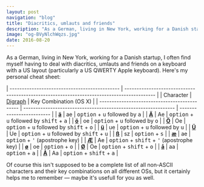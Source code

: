 ```yaml
---
layout: post
navigation: "blog"
title: "Diacritics, umlauts and friends"
description: "As a German, living in New York, working for a Danish startup, I often find myself having to deal with diacritics, umlauts and friends on a keyboard with a US layout."
image: "og-BVyNlchWqzs.jpg"
date: 2016-08-20
---
```


As a German, living in New York, working for a Danish startup, I often find myself having to deal with diacritics, umlauts and friends on a keyboard with a US layout (particularly a US QWERTY Apple keyboard). Here's my personal cheat sheet:

| --------------------------------------------- | ------------------------------------------------------------------------------------------ |
| Character                                     | [Digraph](https://en.wikipedia.org/wiki/Digraph_(orthography)) | Key Combination (OS X)    |
| --------------------------------------------- | -------------------------------------------------------------- | ------------------------- |
| [**ä**](https://en.wikipedia.org/wiki/%C3%84) | ae          | <kbd>option</kbd> + <kbd>u</kbd> followed by <kbd>a</kbd>                    |
| [**Ä**](https://en.wikipedia.org/wiki/%C3%84) | Ae          | <kbd>option</kbd> + <kbd>u</kbd> followed by <kbd>shift</kbd> + <kbd>a</kbd> |
| [**ö**](https://en.wikipedia.org/wiki/%C3%96) | oe          | <kbd>option</kbd> + <kbd>u</kbd> followed by <kbd>o</kbd>                    |
| [**Ö**](https://en.wikipedia.org/wiki/%C3%96) | Oe          | <kbd>option</kbd> + <kbd>u</kbd> followed by <kbd>shift</kbd> + <kbd>o</kbd> |
| [**ü**](https://en.wikipedia.org/wiki/%C3%9C) | ue          | <kbd>option</kbd> + <kbd>u</kbd> followed by <kbd>u</kbd>                    |
| [**Ü**](https://en.wikipedia.org/wiki/%C3%9C) | Ue          | <kbd>option</kbd> + <kbd>u</kbd> followed by <kbd>shift</kbd> + <kbd>u</kbd> |
| [**ß**](https://en.wikipedia.org/wiki/%C3%9F) | sz          | <kbd>option</kbd> + <kbd>s</kbd>                                             |
| [**æ**](https://en.wikipedia.org/wiki/%C3%86) | ae          | <kbd>option</kbd> + <kbd>'</kbd> (apostrophe key)                            |
| [**Æ**](https://en.wikipedia.org/wiki/%C3%86) | Ae          | <kbd>option</kbd> + <kbd>shift</kbd> + <kbd>'</kbd> (apostrophe key)         |
| [**ø**](https://en.wikipedia.org/wiki/%C3%98) | oe          | <kbd>option</kbd> + <kbd>o</kbd>                                             |
| [**Ø**](https://en.wikipedia.org/wiki/%C3%98) | Oe          | <kbd>option</kbd> + <kbd>shift</kbd> + <kbd>o</kbd>                          |
| [**å**](https://en.wikipedia.org/wiki/%C3%85) | aa          | <kbd>option</kbd> + <kbd>a</kbd>                                             |
| [**Å**](https://en.wikipedia.org/wiki/%C3%85) | Aa          | <kbd>option</kbd> + <kbd>shift</kbd> + <kbd>a</kbd>                          |

Of course this isn't supposed to be a complete list of all non-ASCII characters and their key combinations on all different OSs, but it certainly helps me to remember — maybe it's usefull for you as well.